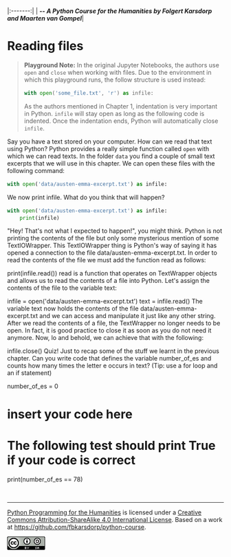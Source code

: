
<BR>

|:-------:|
| <span style="font-size: 100%"><b>_-- A Python Course for the Humanities by Folgert Karsdorp and Maarten van Gompel_</b></span>|

# Reading files

> __Playground Note:__ In the original Jupyter Notebooks, the authors use `open` and `close` when working with files. Due to the environment in which this playground runs, the follow structure is used instead:
>
> ```python
> with open('some_file.txt', 'r') as infile:
> ```
>
> As the authors mentioned in Chapter 1, indentation is very important in Python. `infile` will stay open as long as the following code is indented. Once the indentation ends, Python will automatically close `infile`. 

Say you have a text stored on your computer. How can we read that text using Python? Python provides a really simple function called `open` with which we can read texts. In the folder `data` you find a couple of small text excerpts that we will use in this chapter. We can open these files with the following command:

```python
with open('data/austen-emma-excerpt.txt') as infile:
```

We now print infile. What do you think that will happen?

```python runnable
with open('data/austen-emma-excerpt.txt') as infile:
    print(infile)
```

"Hey! That's not what I expected to happen!", you might think. Python is not printing the contents of the file but only some mysterious mention of some TextIOWrapper. This TextIOWrapper thing is Python's way of saying it has opened a connection to the file data/austen-emma-excerpt.txt. In order to read the contents of the file we must add the function read as follows:

print(infile.read())
read is a function that operates on TextWrapper objects and allows us to read the contents of a file into Python. Let's assign the contents of the file to the variable text:

infile = open('data/austen-emma-excerpt.txt')
text = infile.read()
The variable text now holds the contents of the file data/austen-emma-excerpt.txt and we can access and manipulate it just like any other string. After we read the contents of a file, the TextWrapper no longer needs to be open. In fact, it is good practice to close it as soon as you do not need it anymore. Now, lo and behold, we can achieve that with the following:

infile.close()
Quiz!
Just to recap some of the stuff we learnt in the previous chapter. Can you write code that defines the variable number_of_es and counts how many times the letter e occurs in text? (Tip: use a for loop and an if statement)

number_of_es = 0
# insert your code here

# The following test should print True if your code is correct 
print(number_of_es == 78)

<BR>

----

[Python Programming for the Humanities](http://fbkarsdorp.github.io/python-course) is licensed under a [Creative Commons Attribution-ShareAlike 4.0 International License](https://creativecommons.org/licenses/by-sa/4.0/). Based on a work at https://github.com/fbkarsdorp/python-course.

![Creative Commons](CreativeCommons.png)
